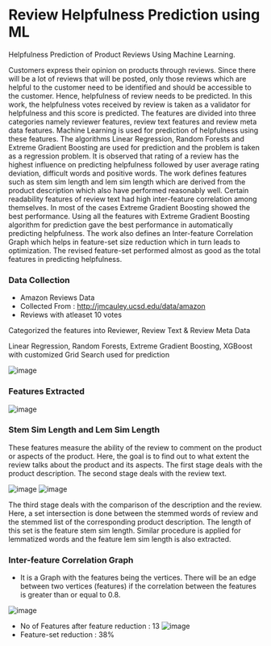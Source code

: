 # Review Helpfulness Prediction using ML
 Helpfulness Prediction of Product Reviews Using Machine Learning.

Customers express their opinion on products through reviews. Since there will be a lot of reviews that will be posted, only those reviews which are helpful to the customer need to be identified and should be accessible to the customer. Hence, helpfulness of review needs to be predicted. In this work, the helpfulness votes received by review is taken as a validator for helpfulness and this score is predicted. The features are divided into three categories namely reviewer features, review text features and review meta data features. Machine Learning is used for prediction of helpfulness using these features. The algorithms Linear Regression, Random Forests and Extreme Gradient Boosting are used for prediction and the problem is taken as a regression problem. It is observed that rating of a review has the highest influence on predicting helpfulness followed by user average rating deviation, difficult words and positive words. The work defines features such as stem sim length and lem sim length which are derived from the product description which also have performed reasonably well. Certain readability features of review text had high inter-feature correlation among themselves. In most of the cases Extreme Gradient Boosting showed the best performance. Using all the features with Extreme Gradient Boosting algorithm for prediction gave the best performance in automatically predicting helpfulness. The work also defines an Inter-feature Correlation Graph which helps in feature-set size reduction which in turn leads to optimization. The revised feature-set performed almost as good as the total features in predicting helpfulness. 

### Data Collection
 * Amazon Reviews Data
 * Collected From : http://jmcauley.ucsd.edu/data/amazon
 * Reviews with atleaset 10 votes

Categorized the features into Reviewer, Review Text & Review Meta Data

Linear Regression, Random Forests, Extreme Gradient Boosting, XGBoost with customized Grid Search used for prediction

![image](https://user-images.githubusercontent.com/34864308/121798607-eebae400-cc44-11eb-9aaa-179fe58732ea.png)

### Features Extracted
![image](https://user-images.githubusercontent.com/34864308/121798628-10b46680-cc45-11eb-9a1f-1b317f794c33.png)

### Stem Sim Length and Lem Sim Length
These features measure the ability of the review to comment on the product or aspects of the product. Here, the goal is to find out to what extent the review talks about the product and its aspects. The first stage deals with the product description. The second stage deals with the review text.

![image](https://user-images.githubusercontent.com/34864308/121798721-802a5600-cc45-11eb-9e51-285885b06b36.png)
![image](https://user-images.githubusercontent.com/34864308/121798736-8fa99f00-cc45-11eb-8022-055767444db4.png)

The third stage deals with the comparison of the description and the review. Here, a set intersection is done between the stemmed words of review and the stemmed list of the corresponding product description. The length of this set is the feature stem sim length. Similar procedure is applied for lemmatized words and the feature lem sim length is also extracted.

### Inter-feature Correlation Graph
* It is a Graph with the features being the vertices. There will be an edge between two vertices (features) if the correlation between the features is greater than or equal to 0.8.

![image](https://user-images.githubusercontent.com/34864308/121798789-f929ad80-cc45-11eb-8c17-232a32d9ef59.png)

* No of Features after feature reduction : 13
![image](https://user-images.githubusercontent.com/34864308/121798859-50c81900-cc46-11eb-9abb-0e5a350365c8.png)
* Feature-set reduction : 38%




